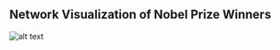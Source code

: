 ## Network Visualization of Nobel Prize Winners


![alt text](https://github.com/jayhhwang/Social-Network-Data-Visualization/blob/master/network_visualization.PNG "network visualization")
